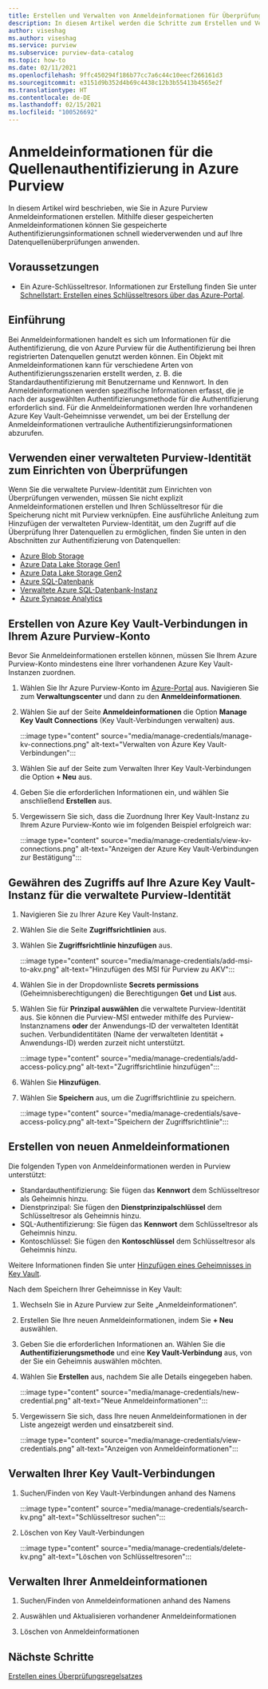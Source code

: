 ```yaml
---
title: Erstellen und Verwalten von Anmeldeinformationen für Überprüfungen
description: In diesem Artikel werden die Schritte zum Erstellen und Verwalten von Anmeldeinformationen in Azure Purview beschrieben.
author: viseshag
ms.author: viseshag
ms.service: purview
ms.subservice: purview-data-catalog
ms.topic: how-to
ms.date: 02/11/2021
ms.openlocfilehash: 9ffc450294f186b77cc7a6c44c10eecf266161d3
ms.sourcegitcommit: e3151d9b352d4b69c4438c12b3b55413b4565e2f
ms.translationtype: HT
ms.contentlocale: de-DE
ms.lasthandoff: 02/15/2021
ms.locfileid: "100526692"
---
```

# <a name="credentials-for-source-authentication-in-azure-purview"></a>Anmeldeinformationen für die Quellenauthentifizierung in Azure Purview

In diesem Artikel wird beschrieben, wie Sie in Azure Purview Anmeldeinformationen erstellen. Mithilfe dieser gespeicherten Anmeldeinformationen können Sie gespeicherte Authentifizierungsinformationen schnell wiederverwenden und auf Ihre Datenquellenüberprüfungen anwenden.

## <a name="prerequisites"></a>Voraussetzungen

- Ein Azure-Schlüsseltresor. Informationen zur Erstellung finden Sie unter [Schnellstart: Erstellen eines Schlüsseltresors über das Azure-Portal](../key-vault/general/quick-create-portal.md).

## <a name="introduction"></a>Einführung

Bei Anmeldeinformationen handelt es sich um Informationen für die Authentifizierung, die von Azure Purview für die Authentifizierung bei Ihren registrierten Datenquellen genutzt werden können. Ein Objekt mit Anmeldeinformationen kann für verschiedene Arten von Authentifizierungsszenarien erstellt werden, z. B. die Standardauthentifizierung mit Benutzername und Kennwort. In den Anmeldeinformationen werden spezifische Informationen erfasst, die je nach der ausgewählten Authentifizierungsmethode für die Authentifizierung erforderlich sind. Für die Anmeldeinformationen werden Ihre vorhandenen Azure Key Vault-Geheimnisse verwendet, um bei der Erstellung der Anmeldeinformationen vertrauliche Authentifizierungsinformationen abzurufen.

## <a name="use-purview-managed-identity-to-set-up-scans"></a>Verwenden einer verwalteten Purview-Identität zum Einrichten von Überprüfungen

Wenn Sie die verwaltete Purview-Identität zum Einrichten von Überprüfungen verwenden, müssen Sie nicht explizit Anmeldeinformationen erstellen und Ihren Schlüsseltresor für die Speicherung nicht mit Purview verknüpfen. Eine ausführliche Anleitung zum Hinzufügen der verwalteten Purview-Identität, um den Zugriff auf die Überprüfung Ihrer Datenquellen zu ermöglichen, finden Sie unten in den Abschnitten zur Authentifizierung von Datenquellen:

- [Azure Blob Storage](register-scan-azure-blob-storage-source.md#setting-up-authentication-for-a-scan)
- [Azure Data Lake Storage Gen1](register-scan-adls-gen1.md#setting-up-authentication-for-a-scan)
- [Azure Data Lake Storage Gen2](register-scan-adls-gen2.md#setting-up-authentication-for-a-scan)
- [Azure SQL-Datenbank](register-scan-azure-sql-database.md)
- [Verwaltete Azure SQL-Datenbank-Instanz](register-scan-azure-sql-database-managed-instance.md#setting-up-authentication-for-a-scan)
- [Azure Synapse Analytics](register-scan-azure-synapse-analytics.md#setting-up-authentication-for-a-scan)

## <a name="create-azure-key-vaults-connections-in-your-azure-purview-account"></a>Erstellen von Azure Key Vault-Verbindungen in Ihrem Azure Purview-Konto

Bevor Sie Anmeldeinformationen erstellen können, müssen Sie Ihrem Azure Purview-Konto mindestens eine Ihrer vorhandenen Azure Key Vault-Instanzen zuordnen.

1. Wählen Sie Ihr Azure Purview-Konto im [Azure-Portal](https://portal.azure.com) aus. Navigieren Sie zum **Verwaltungscenter** und dann zu den **Anmeldeinformationen**.

2. Wählen Sie auf der Seite **Anmeldeinformationen** die Option **Manage Key Vault Connections** (Key Vault-Verbindungen verwalten) aus.

   :::image type="content" source="media/manage-credentials/manage-kv-connections.png" alt-text="Verwalten von Azure Key Vault-Verbindungen":::

3. Wählen Sie auf der Seite zum Verwalten Ihrer Key Vault-Verbindungen die Option **+ Neu** aus.

4. Geben Sie die erforderlichen Informationen ein, und wählen Sie anschließend **Erstellen** aus.

5. Vergewissern Sie sich, dass die Zuordnung Ihrer Key Vault-Instanz zu Ihrem Azure Purview-Konto wie im folgenden Beispiel erfolgreich war:

   :::image type="content" source="media/manage-credentials/view-kv-connections.png" alt-text="Anzeigen der Azure Key Vault-Verbindungen zur Bestätigung":::

## <a name="grant-the-purview-managed-identity-access-to-your-azure-key-vault"></a>Gewähren des Zugriffs auf Ihre Azure Key Vault-Instanz für die verwaltete Purview-Identität

1. Navigieren Sie zu Ihrer Azure Key Vault-Instanz.

2. Wählen Sie die Seite **Zugriffsrichtlinien** aus.

3. Wählen Sie **Zugriffsrichtlinie hinzufügen** aus.

   :::image type="content" source="media/manage-credentials/add-msi-to-akv.png" alt-text="Hinzufügen des MSI für Purview zu AKV":::

4. Wählen Sie in der Dropdownliste **Secrets permissions** (Geheimnisberechtigungen) die Berechtigungen **Get** und **List** aus.

5. Wählen Sie für **Prinzipal auswählen** die verwaltete Purview-Identität aus. Sie können die Purview-MSI entweder mithilfe des Purview-Instanznamens **oder** der Anwendungs-ID der verwalteten Identität suchen. Verbundidentitäten (Name der verwalteten Identität + Anwendungs-ID) werden zurzeit nicht unterstützt.

   :::image type="content" source="media/manage-credentials/add-access-policy.png" alt-text="Zugriffsrichtlinie hinzufügen":::

6. Wählen Sie **Hinzufügen**.

7. Wählen Sie **Speichern** aus, um die Zugriffsrichtlinie zu speichern.

   :::image type="content" source="media/manage-credentials/save-access-policy.png" alt-text="Speichern der Zugriffsrichtlinie":::

## <a name="create-a-new-credential"></a>Erstellen von neuen Anmeldeinformationen

Die folgenden Typen von Anmeldeinformationen werden in Purview unterstützt:

- Standardauthentifizierung: Sie fügen das **Kennwort** dem Schlüsseltresor als Geheimnis hinzu.
- Dienstprinzipal: Sie fügen den **Dienstprinzipalschlüssel** dem Schlüsseltresor als Geheimnis hinzu.
- SQL-Authentifizierung: Sie fügen das **Kennwort** dem Schlüsseltresor als Geheimnis hinzu.
- Kontoschlüssel: Sie fügen den **Kontoschlüssel** dem Schlüsseltresor als Geheimnis hinzu.

Weitere Informationen finden Sie unter [Hinzufügen eines Geheimnisses in Key Vault](../key-vault/secrets/quick-create-portal.md#add-a-secret-to-key-vault).

Nach dem Speichern Ihrer Geheimnisse in Key Vault:

1. Wechseln Sie in Azure Purview zur Seite „Anmeldeinformationen“.

2. Erstellen Sie Ihre neuen Anmeldeinformationen, indem Sie **+ Neu** auswählen.

3. Geben Sie die erforderlichen Informationen an. Wählen Sie die **Authentifizierungsmethode** und eine **Key Vault-Verbindung** aus, von der Sie ein Geheimnis auswählen möchten.

4. Wählen Sie **Erstellen** aus, nachdem Sie alle Details eingegeben haben.

   :::image type="content" source="media/manage-credentials/new-credential.png" alt-text="Neue Anmeldeinformationen":::

5. Vergewissern Sie sich, dass Ihre neuen Anmeldeinformationen in der Liste angezeigt werden und einsatzbereit sind.

   :::image type="content" source="media/manage-credentials/view-credentials.png" alt-text="Anzeigen von Anmeldeinformationen":::

## <a name="manage-your-key-vault-connections"></a>Verwalten Ihrer Key Vault-Verbindungen

1. Suchen/Finden von Key Vault-Verbindungen anhand des Namens

   :::image type="content" source="media/manage-credentials/search-kv.png" alt-text="Schlüsseltresor suchen":::

2. Löschen von Key Vault-Verbindungen

   :::image type="content" source="media/manage-credentials/delete-kv.png" alt-text="Löschen von Schlüsseltresoren":::

## <a name="manage-your-credentials"></a>Verwalten Ihrer Anmeldeinformationen

1. Suchen/Finden von Anmeldeinformationen anhand des Namens
  
2. Auswählen und Aktualisieren vorhandener Anmeldeinformationen

3. Löschen von Anmeldeinformationen

## <a name="next-steps"></a>Nächste Schritte

[Erstellen eines Überprüfungsregelsatzes](create-a-scan-rule-set.md)
